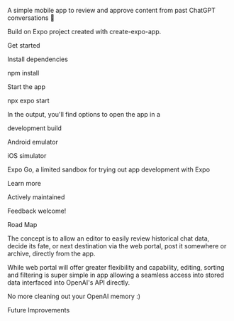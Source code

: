 A simple mobile app to review and approve content from past ChatGPT conversations 👋

Build on Expo project created with create-expo-app.

Get started

Install dependencies

npm install

Start the app

 npx expo start

In the output, you'll find options to open the app in a

development build

Android emulator

iOS simulator

Expo Go, a limited sandbox for trying out app development with Expo

Learn more

Actively maintained

Feedback welcome!

Road Map

The concept is to allow an editor to easily review historical chat data, decide its fate, or next destination via the web portal, post it somewhere or archive, directly from the app.

While web portal will offer greater flexibility and capability, editing, sorting and filtering is super simple in app allowing a seamless access into stored data interfaced into  OpenAI's API directly.

No more cleaning out your OpenAI memory :)

Future Improvements



